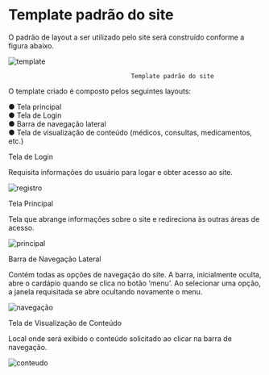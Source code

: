 # Template padrão do site

O padrão de layout a ser utilizado pelo site será construído conforme a figura abaixo.

![template](https://user-images.githubusercontent.com/106809153/202769598-e9bf0afc-9caf-4b31-9474-ff9dc7e0298e.png)
                       
                                      Template padrão do site

O template criado é composto pelos seguintes layouts: 

●	Tela principal                                                                                                                                               
●	Tela de Login                                                                                                                                               
●	Barra de navegação lateral                                                                                                                                   
●	Tela de visualização de conteúdo (médicos, consultas, medicamentos, etc.)


Tela de Login

Requisita informações do usuário para logar e obter acesso ao site.

![registro](https://user-images.githubusercontent.com/106809153/202766698-ed4a61fc-73f1-492f-abe1-9a00f17d62bf.png)


Tela Principal

Tela que abrange informações sobre o site e redireciona às outras áreas de acesso.

![principal](https://user-images.githubusercontent.com/106809153/202771317-ef95dca8-bb51-4627-adb0-92e05f3eace3.png)
 



Barra de Navegação Lateral 

Contém todas as opções de navegação do site. A barra, inicialmente oculta, abre o cardápio quando se clica no botão ‘menu’. Ao selecionar uma opção, a janela requisitada se abre ocultando novamente o menu.

 ![navegação](https://user-images.githubusercontent.com/106809153/202771438-0a798a9d-db72-49f1-9630-c4c7cbfb4c90.png)




Tela de Visualização de Conteúdo

Local onde será exibido o conteúdo solicitado ao clicar na barra de navegação.
 
![conteudo](https://user-images.githubusercontent.com/106809153/202771572-4f32dc97-ee91-4e8c-9151-0aabda188c79.png)



